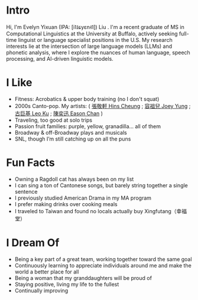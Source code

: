 # Intro
Hi, I'm Evelyn Yixuan (IPA: [i˥˩ɕyɛn˧˥]) Liu . I'm a recent graduate of MS in Computational Linguistics at the University at Buffalo, actively seeking full-time linguist or language specialist positions in the U.S. My research interests lie at the intersection of large language models (LLMs) and phonetic analysis, where I explore the nuances of human language, speech processing, and AI-driven linguistic models.

# I Like

- Fitness: Acrobatics & upper body training (no I don't squat)
- 2000s Canto-pop. My artists: ( [張敬軒 Hins Cheung](https://open.spotify.com/artist/2MVfNjocvNrE03cQuxpsWK) ; [容祖兒 Joey Yung](https://open.spotify.com/artist/2zzKlxMsKTPMsZacZCPRNA) ; [古巨基 Leo Ku](https://open.spotify.com/artist/4F0XzHNcfvvA2I0rGqIwAQ) ; [陳奕迅 Eason Chan](https://open.spotify.com/artist/2QcZxAgcs2I1q7CtCkl6MI) )
- Traveling, too good at solo trips 
- Passion fruit families: purple, yellow, granadilla... all of them
- Broadway & off-Broadway plays and musicals
- SNL, though I’m still catching up on all the puns

# Fun Facts

- Owning a Ragdoll cat has always been on my list
- I can sing a ton of Cantonese songs, but barely string together a single sentence
- I previously studied American Drama in my MA program
- I prefer making drinks over cooking meals
- I traveled to Taiwan and found no locals actually buy Xingfutang（幸福堂） 

# I Dream Of

- Being a key part of a great team, working together toward the same goal
- Continuously learning to appreciate individuals around me and make the world a better place for all
- Being a woman that my granddaughters will be proud of
- Staying positive, living my life to the fullest
- Continually improving



